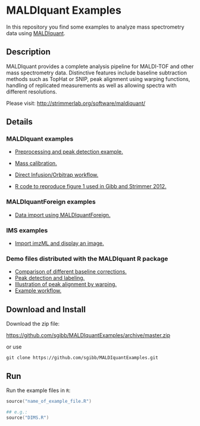 # MALDIquant Examples

In this repository you find some examples to analyze mass spectrometry data
using [MALDIquant](http://strimmerlab.org/software/maldiquant/).


## Description

MALDIquant provides a complete analysis pipeline for MALDI-TOF and other mass
spectrometry data. Distinctive features include baseline subtraction methods
such as TopHat or SNIP, peak alignment using warping functions,
handling of replicated measurements as well as allowing spectra with
different resolutions.

Please visit: http://strimmerlab.org/software/maldiquant/


## Details

### MALDIquant examples

- [Preprocessing and peak detection example.](https://github.com/sgibb/MALDIquantExamples/blob/master/processing-peaks.R)
- [Mass calibration.](https://github.com/sgibb/MALDIquantExamples/blob/master/mass-calibration.R)
- [Direct Infusion/Orbitrap workflow.](https://github.com/sgibb/MALDIquantExamples/blob/master/DIMS.R)


- [R code to reproduce figure 1 used in Gibb and Strimmer 2012.](https://github.com/sgibb/MALDIquantExamples/blob/master/createFigure1.R)


### MALDIquantForeign examples

- [Data import using MALDIquantForeign.](https://github.com/sgibb/MALDIquantExamples/blob/master/import.R)


### IMS examples

- [Import imzML and display an image.](https://github.com/sgibb/MALDIquantExamples/blob/master/importImzMl.R)


### Demo files distributed with the MALDIquant R package
- [Comparison of different baseline corrections.](https://github.com/sgibb/MALDIquant/blob/master/demo/baseline.R)
- [Peak detection and labeling.](https://github.com/sgibb/MALDIquant/blob/master/demo/peaks.R)
- [Illustration of peak alignment by warping.](https://github.com/sgibb/MALDIquant/blob/master/demo/warping.R)
- [Example workflow.](https://github.com/sgibb/MALDIquant/blob/master/demo/workflow.R)


## Download and Install

Download the zip file:

https://github.com/sgibb/MALDIquantExamples/archive/master.zip

or use

`git clone https://github.com/sgibb/MALDIquantExamples.git`


## Run

Run the example files in `R`:

```s
source("name_of_example_file.R")

## e.g.:
source("DIMS.R")
```

